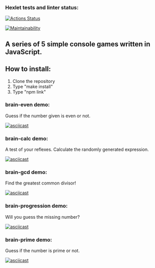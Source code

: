 ### Hexlet tests and linter status:
[![Actions Status](https://github.com/renyash/frontend-project-lvl1/workflows/hexlet-check/badge.svg)](https://github.com/renyash/frontend-project-lvl1/actions)

[![Maintainability](https://api.codeclimate.com/v1/badges/304fed2057f84ad77003/maintainability)](https://codeclimate.com/github/renyash/frontend-project-lvl1/maintainability)

<h2> A series of 5 simple console games written in JavaScript. </h2>

<h2> How to install: </h3>

1. Clone the repository
2. Type "make install"
3. Type "npm link"

<h3> brain-even demo: </h3>

Guess if the number given is even or not.

[![asciicast](https://asciinema.org/a/qgOBCb2QtTv3DdEyYUlxlGqn6.png)](https://asciinema.org/a/qgOBCb2QtTv3DdEyYUlxlGqn6)

<h3> brain-calc demo: </h3>

A test of your reflexes.
Calculate the randomly generated expression.

[![asciicast](https://asciinema.org/a/501387.svg)](https://asciinema.org/a/501387)

<h3> brain-gcd demo: </h3>

Find the greatest common divisor!

[![asciicast](https://asciinema.org/a/501686.svg)](https://asciinema.org/a/501686)

<h3> brain-progression demo: </h3>

Will you guess the missing number?

[![asciicast](https://asciinema.org/a/501992.svg)](https://asciinema.org/a/501992)

<h3> brain-prime demo: </h3>

Guess if the number is prime or not.

[![asciicast](https://asciinema.org/a/502334.svg)](https://asciinema.org/a/502334)
